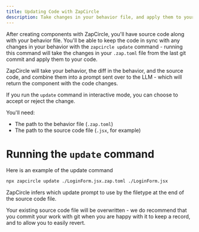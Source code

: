 ```yaml
---
title: Updating Code with ZapCircle
description: Take changes in your behavior file, and apply them to your React component using an LLM.
---
```


After creating components with ZapCircle, you'll have source code along with your behavior file. You'll be able to keep the code in sync with any changes in your behavior with the `zapcircle update` command - running this command will take the changes in your `.zap.toml` file from the last git commit and apply them to your code.

ZapCircle will take your behavior, the diff in the behavior, and the source code, and combine them into a prompt sent over to the LLM - which will return the component with the code changes.

If you run the `update` command in interactive mode, you can choose to accept or reject the change.

You'll need:
* The path to the behavior file (`.zap.toml`)
* The path to the source code file (`.jsx`, for example)

# Running the `update` command

Here is an example of the update command

```bash
npx zapcircle update ./LoginForm.jsx.zap.toml ./LoginForm.jsx
```

ZapCircle infers which update prompt to use by the filetype at the end of the source code file.

Your existing source code file will be overwritten - we do recommend that you commit your work with git when you are happy with it to keep a record, and to allow you to easily revert.

